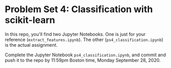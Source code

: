 # Problem Set 4: Classification with scikit-learn

In this repo, you'll find two Jupyter Notebooks. One is just for your reference (`extract_features.ipynb`). The other (`ps4_classification.ipynb`) is the actual assignment.

Complete the Jupyter Notebook `ps4_classification.ipynb`, and commit and push it to the repo by 11:59pm Boston time, Monday September 28, 2020.

